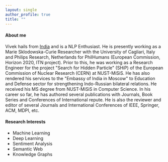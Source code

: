 ```yaml
---
layout: single
author_profile: true
title: ""
---
```


#### About me

Vivek hails from [India](https://www.incredibleindia.org/content/incredible-india-v2/en.html) and is a NLP Enthusiast. He is presently working as a Marie Sklodowska-Curie Researcher with the University of Cagliari, Italy and Philips Research, Netherlands for PhilHumans (European Commission, Horizon 2020, ITN project). Prior to this, he was working as a Research Engineer for the project "Search for Hidden Particle" (SHiP) of the European Commission of Nuclear Research (CERN) at NUST-MiSiS. He has also rendered his services to the "Embassy of India in Moscow" to Education and Defense sector for strengthening Indo-Russian bilateral relations. He received his MS degree from NUST-MiSiS in Computer Science. In his career so far, he has authored several publications with Journals, Book Series and Conferences of International repute. He is also the reviewer and editor of several Journals and International Conferences of IEEE, Springer, ACM, MDPI, etc.
 
#### Research Interests
- Machine Learning
- Deep Learning
- Sentiment Analysis
- Semantic Web
- Knowledge Graphs
